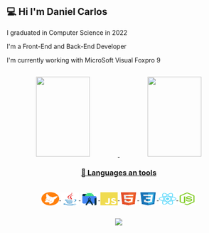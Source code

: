 ## 💻 Hi I'm Daniel Carlos 

I graduated in Computer Science in 2022

I'm a Front-End and Back-End Developer

I'm currently working with MicroSoft Visual Foxpro 9

##

<div align="center">
	<!--
	<br>
	<a href="https://github.com/DanielCarlos231/DanielCarlos231/blob/main/header.svg">
		<img src="header.svg" width="70%" height="20%">
	</a>
	<br>
	-->
  <a href="https://github.com/DanielCarlos231">
  <img height="180em" width="49%" src="https://github-readme-stats.vercel.app/api?username=DanielCarlos231&show_icons=true&theme=radical&include_all_commits=true&count_private=true"/>
<img height="180em" width="49%" src="https://github-readme-stats.vercel.app/api/top-langs/?username=DanielCarlos231&layout=compact&langs_count=7&theme=radical&role=OWNER,ORGANIZATION_MEMBER,COLLABORATOR"/>
	  
</div>
	  
<div align="center"> 
	<h3>🧰 Languages an tools</h3>	
	<div align="center" style="display: inline_block"><br>
	  <img align="center" alt="Daniel-FoxPro" height="30" width="40" src="https://github.com/DanielCarlos231/DanielCarlos231/blob/main/Icons/FoxPro.svg">
	  <img align="center" alt="Daniel-Java" height="30" width="40" src="https://github.com/DanielCarlos231/DanielCarlos231/blob/main/Icons/java-original.svg">
	  <img align="center" alt="Daniel-androidstudio" height="30" width="40" src="https://github.com/DanielCarlos231/DanielCarlos231/blob/main/Icons/androidstudio-original.svg"> 
	  <img align="center" alt="Daniel-JavaScript" height="30" width="40" src="https://github.com/DanielCarlos231/DanielCarlos231/blob/main/Icons/javascript.svg">
	  <img align="center" alt="Daniel-HTML5" height="30" width="40" src="https://github.com/DanielCarlos231/DanielCarlos231/blob/main/Icons/html5.svg">
	  <img align="center" alt="Daniel-Css3" height="30" width="40" src="https://github.com/DanielCarlos231/DanielCarlos231/blob/main/Icons/css3-original.svg">
	  <img align="center" alt="Daniel-React-Native" height="30" width="40" src="https://github.com/DanielCarlos231/DanielCarlos231/blob/main/Icons/react-native.svg">
	  <img align="center" alt="Daniel-NodeJs" height="30" width="40" src="https://github.com/DanielCarlos231/DanielCarlos231/blob/main/Icons/nodeJs.svg">
	 </div>
</div>

<b></b>
##	
<b></b>	
<!-- Visitor Caount --> 
<!-- style 01 -->   	   
<div align="center">
  <a href="https://visitorbadge.io/status?path=DanielCarlos231"><img src="https://api.visitorbadge.io/api/visitors?path=DanielCarlos231&label=Visitors%20Count&countColor=%23263759" /></a>  
</div>
	
<!---	  
style 02 
<div align="center">
  <h2>Visitor count</h2>
  <img src="https://profile-counter.glitch.me/DanielCarlos231/count.svg" />
</div>
--->  

